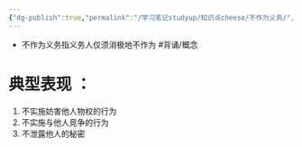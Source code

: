 ```yaml
---
{"dg-publish":true,"permalink":"/学习笔记studyup/知识点cheese/不作为义务/","dgPassFrontmatter":true,"created":"2024-07-05T16:28:01.846+08:00","updated":"2024-10-17T20:19:15.868+08:00"}
---
```


- 不作为义务指义务人仅须消极地不作为 #背诵/概念 
# 典型表现 ：
1. 不实施妨害他人物权的行为
2. 不实施与他人竞争的行为
3. 不泄露他人的秘密